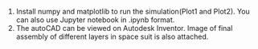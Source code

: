 1. Install numpy and matplotlib to run the simulation(Plot1 and Plot2). You can also use Jupyter notebook in .ipynb format.
2. The autoCAD can be viewed on Autodesk Inventor. Image of final assembly of different layers in space suit is also attached.
